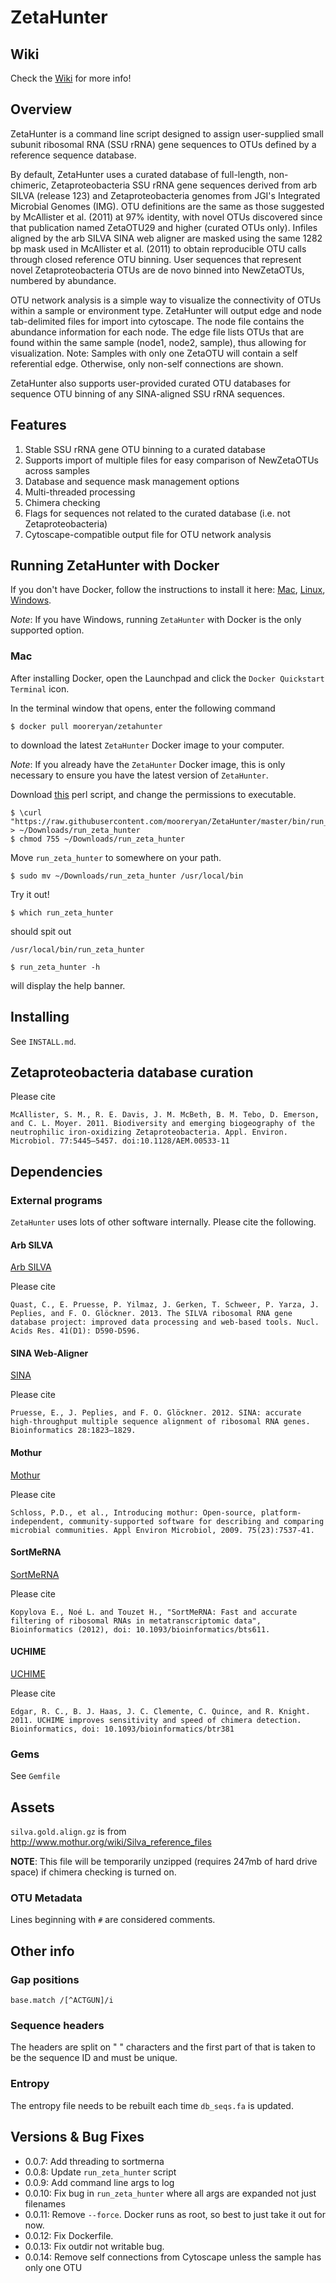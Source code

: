 # ZetaHunter #

## Wiki ##

Check the [Wiki](https://github.com/mooreryan/ZetaHunter/wiki) for
more info!

## Overview ##

ZetaHunter is a command line script designed to assign user-supplied
small subunit ribosomal RNA (SSU rRNA) gene sequences to OTUs defined
by a reference sequence database.

By default, ZetaHunter uses a curated database of full-length,
non-chimeric, Zetaproteobacteria SSU rRNA gene sequences derived from
arb SILVA (release 123) and Zetaproteobacteria genomes from JGI's
Integrated Microbial Genomes (IMG). OTU definitions are the same as
those suggested by McAllister et al. (2011) at 97% identity, with
novel OTUs discovered since that publication named ZetaOTU29 and
higher (curated OTUs only). Infiles aligned by the arb SILVA SINA web
aligner are masked using the same 1282 bp mask used in McAllister et
al. (2011) to obtain reproducible OTU calls through closed reference
OTU binning. User sequences that represent novel Zetaproteobacteria
OTUs are de novo binned into NewZetaOTUs, numbered by abundance.

OTU network analysis is a simple way to visualize the connectivity of
OTUs within a sample or environment type. ZetaHunter will output edge
and node tab-delimited files for import into cytoscape. The node file
contains the abundance information for each node. The edge file lists
OTUs that are found within the same sample (node1, node2, sample), thus
allowing for visualization. Note: Samples with only one ZetaOTU will contain
a self referential edge. Otherwise, only non-self connections are shown.

ZetaHunter also supports user-provided curated OTU databases for
sequence OTU binning of any SINA-aligned SSU rRNA sequences.

## Features ##

1. Stable SSU rRNA gene OTU binning to a curated database
2. Supports import of multiple files for easy comparison of NewZetaOTUs across samples
3. Database and sequence mask management options
4. Multi-threaded processing
5. Chimera checking
6. Flags for sequences not related to the curated database (i.e. not Zetaproteobacteria)
7. Cytoscape-compatible output file for OTU network analysis

## Running ZetaHunter with Docker ##

If you don't have Docker, follow the instructions to install it here:
[Mac](https://docs.docker.com/mac/),
[Linux](https://docs.docker.com/linux/),
[Windows](https://docs.docker.com/windows/).

*Note*: If you have Windows, running `ZetaHunter` with Docker is the
 only supported option.

### Mac ###

After installing Docker, open the Launchpad and click the `Docker
Quickstart Terminal` icon.

In the terminal window that opens, enter the following command

    $ docker pull mooreryan/zetahunter

to download the latest `ZetaHunter` Docker image to your computer.

*Note*: If you already have the `ZetaHunter` Docker image, this is
 only necessary to ensure you have the latest version of `ZetaHunter`.

Download
[this](https://raw.githubusercontent.com/mooreryan/ZetaHunter/master/bin/run_zeta_hunter)
perl script, and change the permissions to executable.

    $ \curl "https://raw.githubusercontent.com/mooreryan/ZetaHunter/master/bin/run_zeta_hunter" > ~/Downloads/run_zeta_hunter
    $ chmod 755 ~/Downloads/run_zeta_hunter

Move `run_zeta_hunter` to somewhere on your path.

    $ sudo mv ~/Downloads/run_zeta_hunter /usr/local/bin

Try it out!

    $ which run_zeta_hunter

should spit out

    /usr/local/bin/run_zeta_hunter

    $ run_zeta_hunter -h

will display the help banner.

## Installing ##

See `INSTALL.md`.

## Zetaproteobacteria database curation ##

Please cite

    McAllister, S. M., R. E. Davis, J. M. McBeth, B. M. Tebo, D. Emerson, and C. L. Moyer. 2011. Biodiversity and emerging biogeography of the neutrophilic iron-oxidizing Zetaproteobacteria. Appl. Environ. Microbiol. 77:5445–5457. doi:10.1128/AEM.00533-11

## Dependencies ##

### External programs ###

`ZetaHunter` uses lots of other software internally. Please cite the
following.

#### Arb SILVA ####

[Arb SILVA](https://www.arb-silva.de)

Please cite

    Quast, C., E. Pruesse, P. Yilmaz, J. Gerken, T. Schweer, P. Yarza, J. Peplies, and F. O. Glöckner. 2013. The SILVA ribosomal RNA gene database project: improved data processing and web-based tools. Nucl. Acids Res. 41(D1): D590-D596.

#### SINA Web-Aligner ####

[SINA](https://www.arb-silva.de/aligner/)

Please cite

    Pruesse, E., J. Peplies, and F. O. Glöckner. 2012. SINA: accurate high-throughput multiple sequence alignment of ribosomal RNA genes. Bioinformatics 28:1823–1829.

#### Mothur ####

[Mothur](http://mothur.org/)

Please cite

    Schloss, P.D., et al., Introducing mothur: Open-source, platform-independent, community-supported software for describing and comparing microbial communities. Appl Environ Microbiol, 2009. 75(23):7537-41.

#### SortMeRNA ####

[SortMeRNA](http://bioinfo.lifl.fr/RNA/sortmerna/)

Please cite

    Kopylova E., Noé L. and Touzet H., "SortMeRNA: Fast and accurate filtering of ribosomal RNAs in metatranscriptomic data", Bioinformatics (2012), doi: 10.1093/bioinformatics/bts611.

#### UCHIME ####

[UCHIME](http://drive5.com/usearch/manual/uchime_algo.html)

Please cite

    Edgar, R. C., B. J. Haas, J. C. Clemente, C. Quince, and R. Knight. 2011. UCHIME improves sensitivity and speed of chimera detection. Bioinformatics, doi: 10.1093/bioinformatics/btr381

### Gems ###

See `Gemfile`

## Assets ##

`silva.gold.align.gz` is from
http://www.mothur.org/wiki/Silva_reference_files

**NOTE**: This file will be temporarily unzipped (requires 247mb of
  hard drive space) if chimera checking is turned on.

### OTU Metadata ###

Lines beginning with `#` are considered comments.

## Other info ##

### Gap positions ###

`base.match /[^ACTGUN]/i`

### Sequence headers ###

The headers are split on " " characters and the first part of that is
taken to be the sequence ID and must be unique.

### Entropy ###

The entropy file needs to be rebuilt each time `db_seqs.fa` is
updated.

## Versions & Bug Fixes ##

- 0.0.7: Add threading to sortmerna
- 0.0.8: Update `run_zeta_hunter` script
- 0.0.9: Add command line args to log
- 0.0.10: Fix bug in `run_zeta_hunter` where all args are expanded not just filenames
- 0.0.11: Remove `--force`. Docker runs as root, so best to just take it out for now.
- 0.0.12: Fix Dockerfile.
- 0.0.13: Fix outdir not writable bug.
- 0.0.14: Remove self connections from Cytoscape unless the sample has only one OTU
